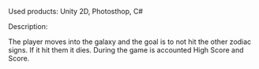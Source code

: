 Used products: Unity 2D, Photosthop, C#

Description: 

The player moves into the galaxy and the goal is to not hit the other zodiac signs. If it hit them it dies. During the game is accounted 
High Score and Score.
